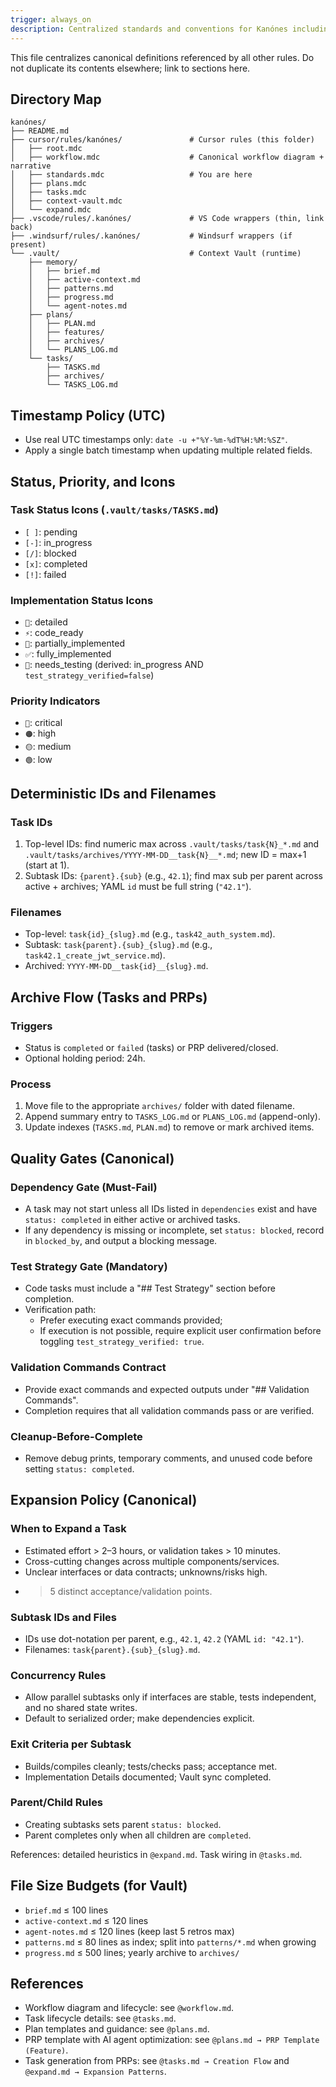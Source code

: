 ```yaml
---
trigger: always_on
description: Centralized standards and conventions for Kanónes including directory structure, task IDs, status icons, quality gates, and archival policies
---
```


This file centralizes canonical definitions referenced by all other rules. Do not duplicate its contents elsewhere; link to sections here.

## Directory Map
```
kanónes/
├── README.md
├── cursor/rules/kanónes/               # Cursor rules (this folder)
│   ├── root.mdc
│   ├── workflow.mdc                    # Canonical workflow diagram + narrative
│   ├── standards.mdc                   # You are here
│   ├── plans.mdc
│   ├── tasks.mdc
│   ├── context-vault.mdc
│   └── expand.mdc
├── .vscode/rules/.kanónes/             # VS Code wrappers (thin, link back)
├── .windsurf/rules/.kanónes/           # Windsurf wrappers (if present)
└── .vault/                             # Context Vault (runtime)
    ├── memory/
    │   ├── brief.md
    │   ├── active-context.md
    │   ├── patterns.md
    │   ├── progress.md
    │   └── agent-notes.md
    ├── plans/
    │   ├── PLAN.md
    │   ├── features/
    │   ├── archives/
    │   └── PLANS_LOG.md
    └── tasks/
        ├── TASKS.md
        ├── archives/
        └── TASKS_LOG.md
```

## Timestamp Policy (UTC)
- Use real UTC timestamps only: `date -u +"%Y-%m-%dT%H:%M:%SZ"`.
- Apply a single batch timestamp when updating multiple related fields.

## Status, Priority, and Icons

### Task Status Icons (`.vault/tasks/TASKS.md`)
- `[ ]`: pending
- `[-]`: in_progress
- `[/]`: blocked
- `[x]`: completed
- `[!]`: failed

### Implementation Status Icons
- `📝`: detailed
- `⚡`: code_ready
- `🔧`: partially_implemented
- `✅`: fully_implemented
- `🧪`: needs_testing (derived: in_progress AND `test_strategy_verified=false`)

### Priority Indicators
- `🔴`: critical
- `🟠`: high
- `🟡`: medium
- `🟢`: low

## Deterministic IDs and Filenames

### Task IDs
1. Top-level IDs: find numeric max across `.vault/tasks/task{N}_*.md` and `.vault/tasks/archives/YYYY-MM-DD__task{N}__*.md`; new ID = max+1 (start at 1).
2. Subtask IDs: `{parent}.{sub}` (e.g., `42.1`); find max sub per parent across active + archives; YAML `id` must be full string (`"42.1"`).

### Filenames
- Top-level: `task{id}_{slug}.md` (e.g., `task42_auth_system.md`).
- Subtask: `task{parent}.{sub}_{slug}.md` (e.g., `task42.1_create_jwt_service.md`).
- Archived: `YYYY-MM-DD__task{id}__{slug}.md`.

## Archive Flow (Tasks and PRPs)

### Triggers
- Status is `completed` or `failed` (tasks) or PRP delivered/closed.
- Optional holding period: 24h.

### Process
1. Move file to the appropriate `archives/` folder with dated filename.
2. Append summary entry to `TASKS_LOG.md` or `PLANS_LOG.md` (append-only).
3. Update indexes (`TASKS.md`, `PLAN.md`) to remove or mark archived items.

## Quality Gates (Canonical)

### Dependency Gate (Must-Fail)
- A task may not start unless all IDs listed in `dependencies` exist and have `status: completed` in either active or archived tasks.
- If any dependency is missing or incomplete, set `status: blocked`, record in `blocked_by`, and output a blocking message.

### Test Strategy Gate (Mandatory)
- Code tasks must include a "## Test Strategy" section before completion.
- Verification path:
  - Prefer executing exact commands provided;
  - If execution is not possible, require explicit user confirmation before toggling `test_strategy_verified: true`.

### Validation Commands Contract
- Provide exact commands and expected outputs under "## Validation Commands".
- Completion requires that all validation commands pass or are verified.

### Cleanup-Before-Complete
- Remove debug prints, temporary comments, and unused code before setting `status: completed`.

## Expansion Policy (Canonical)

### When to Expand a Task
- Estimated effort > 2–3 hours, or validation takes > 10 minutes.
- Cross-cutting changes across multiple components/services.
- Unclear interfaces or data contracts; unknowns/risks high.
- > 5 distinct acceptance/validation points.

### Subtask IDs and Files
- IDs use dot-notation per parent, e.g., `42.1`, `42.2` (YAML `id: "42.1"`).
- Filenames: `task{parent}.{sub}_{slug}.md`.

### Concurrency Rules
- Allow parallel subtasks only if interfaces are stable, tests independent, and no shared state writes.
- Default to serialized order; make dependencies explicit.

### Exit Criteria per Subtask
- Builds/compiles cleanly; tests/checks pass; acceptance met.
- Implementation Details documented; Vault sync completed.

### Parent/Child Rules
- Creating subtasks sets parent `status: blocked`.
- Parent completes only when all children are `completed`.

References: detailed heuristics in `@expand.md`. Task wiring in `@tasks.md`.

## File Size Budgets (for Vault)
- `brief.md` ≤ 100 lines
- `active-context.md` ≤ 120 lines
- `agent-notes.md` ≤ 120 lines (keep last 5 retros max)
- `patterns.md` ≤ 80 lines as index; split into `patterns/*.md` when growing
- `progress.md` ≤ 500 lines; yearly archive to `archives/`

## References
- Workflow diagram and lifecycle: see `@workflow.md`.
- Task lifecycle details: see `@tasks.md`.
- Plan templates and guidance: see `@plans.md`.
- PRP template with AI agent optimization: see `@plans.md → PRP Template (Feature)`.
- Task generation from PRPs: see `@tasks.md → Creation Flow` and `@expand.md → Expansion Patterns`.
